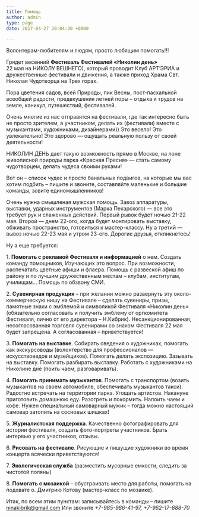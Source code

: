 ```yaml
---
title: Помощь
author: admin
type: page
date: 2017-04-27 20:04:30 +0000

---
```

Волонтерам-любителям и людям, просто любящим помогать!!! </p>

Грядет весенний <strong>Фестиваль Фестивалей «Николин день»</strong><br /> 22 мая на НИКОЛУ ВЕШНЕГО), который проводит Клуб АРТ’ЭРИА и дружественные фестивали и движения, а также приход Храма Свт. Николая Чудотворца на Трех горах. 

Пора цветения садов, всей Природы, пик Весны, пост-пасхальной всеобщей радости, предвкушения летней поры – отдыха и трудов на земле, каникул, путешествий, фестивалей. 

Очень многие из нас отправятся на фестивали, где так интересно быть не просто зрителем, а участником, делать их (фестивали) вместе с музыкантами, художниками, дизайнерами)) Это весело! Это увлекательно! Это здорово — ощущать реальную пользу от своей деятельности! 


НИКОЛИН ДЕНЬ дает такую возможность прямо в Москве, на лоне живописной природы парка «Красная Пресня» — стать самому чудотворцем, делать чудеса своими руками!

Вот он – список чудес и просто банальных подвигов, на которые мы вас хотим подбить – пишите и звоните, составляйте маленькие и большие команды, зовите единомышленников! 

Очень нужна смышленая мужская помощь. Завоз аппаратуры, выставки, ударных инструментов (Марка Пекарского) — все это требует рук и слаженных действий. Первый рывок будет ночью 21-22 мая. Второй — днем 22-ого, когда будет монтировать выставку, обживать пространство, готовиться к мастер-классу. Ну а третий — вывоз ночью 22-23 мая и утром 23-его. Дорогие друзья, откликнетесь! 

Ну а еще требуется: 

1\. **Помогать с рекламой Фестиваля и информацией** о нем. Создать команду помощников, Изучающих это вопрос. При возможности, распечатать цветные афиши и флаера. Помощь с развеской афиш по району и по лучшим дружественным местам – клубам, институтам, училищам… Помощь по обзвону СМИ.

2\. **Сувенирная продукция** – при желании можно развернуть эту около-коммерческую нишу на Фестивале – сделать сувениры, призы, памятные знаки с эмблемой и символикой Фестиваля «Николин день» (обязательно согласовать и получить эмблему от оргкомитета Фестиваля, лично от его директора – Н.Кибрик). Несанкционированная, несогласованная торговля сувенирами со знаком Фестиваля 22 мая будет запрещена. А согласованная – приветствуется!

3\. **Помогать на выставке**. Собирать сведения о художниках, помогать как экскурсоводы (волонтерство для профессионалов — искусствоведов и музейщиков). Помогать делать экспозицию. Зазывать на выставку. Помогать разбирать выставку. Работать с художниками на Николине дне (поить чаем, разговаривать).

4\. **Помогать принимать музыкантов**. Помогать с транспортом (возить музыкантов на своем автомобиле, обеспечивать музыкантов такси). Радостно встречать на территории парка. Угощать артистов. Накануне приготовить домашнюю еду. Разогреть и покормить. Напоить чаем и кофе. Нужен специальный самоварный мужик – тогда можно настоящий самовар затопить на сосновых шишках!

5\. **Журналистская поддержка**. Качественно фотографировать для истории фестиваля, создать фото-портреты участников. Брать интервью у его участников, отзывы.

6\. <strong>Рисовать на фестивале</strong>. Рисующие и пишущие художники во время концерта всячески приветствуются!

7\. <strong>Экологическая служба</strong> (разместить мусорные емкости, следить за чистотой поляны)

8\. <strong>Помогать с мозаикой</strong> – обустраивать место для работы, помогать на подхвате о. Дмитрию Котову (мастер-класс по мозаике).

Итак, по всем этим пунктам: записывайтесь в команды – пишите <a href="mailto:ninakibrik@gmail.com" target="_blank" rel="noopener noreferrer">ninakibrik@gmail.com</a> Или звоните _+7-985-986-41-97, +7-962-17-888-70_